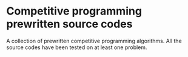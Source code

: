 # Competitive programming prewritten source codes
A collection of prewritten competitive programming algorithms.
All the source codes have been tested on at least one problem.
